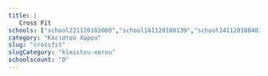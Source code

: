 ```yaml
---
title: |
   Cross Fit
schools: ["school221120182008","school181120180139","school241120180403","school191120182344","school231120181353","school181120180612","school241120180641","school241120180153","school221120180222"]
category: "Κλειστού Χώρου"
slug: "crossfit"
slugCategory: "kleistou-xorou"
schoolscount: "0"
---
```


